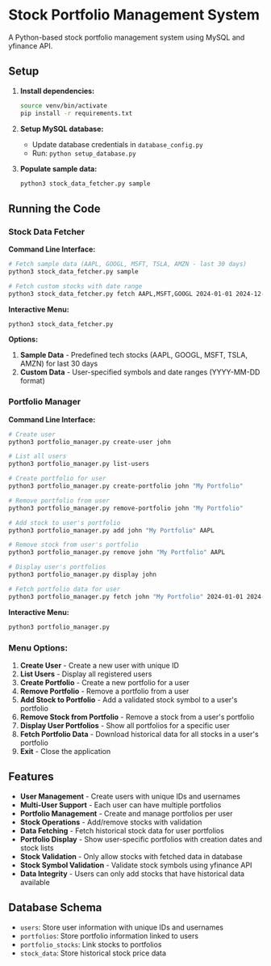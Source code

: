 # Stock Portfolio Management System

A Python-based stock portfolio management system using MySQL and yfinance API.

## Setup

1. **Install dependencies:**
   ```bash
   source venv/bin/activate
   pip install -r requirements.txt
   ```

2. **Setup MySQL database:**
   - Update database credentials in `database_config.py`
   - Run: `python setup_database.py`

3. **Populate sample data:**
   ```bash
   python3 stock_data_fetcher.py sample
   ```

## Running the Code

### Stock Data Fetcher

**Command Line Interface:**
```bash
# Fetch sample data (AAPL, GOOGL, MSFT, TSLA, AMZN - last 30 days)
python3 stock_data_fetcher.py sample

# Fetch custom stocks with date range
python3 stock_data_fetcher.py fetch AAPL,MSFT,GOOGL 2024-01-01 2024-12-01
```

**Interactive Menu:**
```bash
python3 stock_data_fetcher.py
```

**Options:**
1. **Sample Data** - Predefined tech stocks (AAPL, GOOGL, MSFT, TSLA, AMZN) for last 30 days
2. **Custom Data** - User-specified symbols and date ranges (YYYY-MM-DD format)

### Portfolio Manager

**Command Line Interface:**
```bash
# Create user
python3 portfolio_manager.py create-user john

# List all users
python3 portfolio_manager.py list-users

# Create portfolio for user
python3 portfolio_manager.py create-portfolio john "My Portfolio"

# Remove portfolio from user
python3 portfolio_manager.py remove-portfolio john "My Portfolio"

# Add stock to user's portfolio
python3 portfolio_manager.py add john "My Portfolio" AAPL

# Remove stock from user's portfolio
python3 portfolio_manager.py remove john "My Portfolio" AAPL

# Display user's portfolios
python3 portfolio_manager.py display john

# Fetch portfolio data for user
python3 portfolio_manager.py fetch john "My Portfolio" 2024-01-01 2024-12-31
```

**Interactive Menu:**
```bash
python3 portfolio_manager.py
```

### Menu Options:
1. **Create User** - Create a new user with unique ID
2. **List Users** - Display all registered users
3. **Create Portfolio** - Create a new portfolio for a user
4. **Remove Portfolio** - Remove a portfolio from a user
5. **Add Stock to Portfolio** - Add a validated stock symbol to a user's portfolio
6. **Remove Stock from Portfolio** - Remove a stock from a user's portfolio
7. **Display User Portfolios** - Show all portfolios for a specific user
8. **Fetch Portfolio Data** - Download historical data for all stocks in a user's portfolio
9. **Exit** - Close the application

## Features

- **User Management** - Create users with unique IDs and usernames
- **Multi-User Support** - Each user can have multiple portfolios
- **Portfolio Management** - Create and manage portfolios per user
- **Stock Operations** - Add/remove stocks with validation
- **Data Fetching** - Fetch historical stock data for user portfolios
- **Portfolio Display** - Show user-specific portfolios with creation dates and stock lists
- **Stock Validation** - Only allow stocks with fetched data in database
- **Stock Symbol Validation** - Validate stock symbols using yfinance API
- **Data Integrity** - Users can only add stocks that have historical data available

## Database Schema

- `users`: Store user information with unique IDs and usernames
- `portfolios`: Store portfolio information linked to users
- `portfolio_stocks`: Link stocks to portfolios
- `stock_data`: Store historical stock price data

